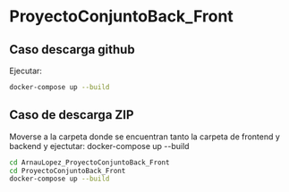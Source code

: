 # ProyectoConjuntoBack_Front
## Caso descarga github
Ejecutar:
```bash
docker-compose up --build
```

## Caso de descarga ZIP
Moverse a la carpeta donde se encuentran tanto la carpeta de frontend y backend y ejectutar:
docker-compose up --build
```bash
cd ArnauLopez_ProyectoConjuntoBack_Front
cd ProyectoConjuntoBack_Front
docker-compose up --build
```

